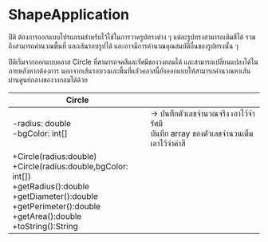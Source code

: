 # ShapeApplication

ปิติ ต้องการออกแบบโปรแกรมสำหรับไว้ใช้ในการวาดรูปทรงต่าง ๆ
แต่ละรูปทรงสามารถเติมสีได้ รวมถึงสามารถคำนวณพื้นที่ และเส้นรอบรูปได้
และอาจมีการคำนาณคุณสมบัติอื่นของรูปทรงนั้น ๆ

ปิติเริ่มจากออกแบบคลาส Circle ที่สามารถจดสีและรัศมีของวงกลมได้ และสามารถเปลี่ยนแปลงได้ในภายหลังหากต้องการ
นอกจากเส้นรอบวงและพื้นที่แลัวคลาสนี้ยังออกแบบให้สามารถคำนวณหาเส้นผ่านศูนย์กลางของวงกลมได้ด้วย

<table>
<thead>
  <tr>
    <th >Circle</th><th ></th>
  </tr>
</thead>
<tbody>
  <tr>
    <td>-radius: double<br>-bgColor: int[]</td>
    <td>-> บันทึกตัวเลขจำนวณจริง เอาไว้จำรัศมี <br> บันทึก array ของตัวเลขจำนวนเต็มเอาไว้จำค่าสี</td>
  </tr>
  <tr>
    <td>+Circle(radius:double)<br>+Circle(radius:double,bgColor: int[])<br>+getRadius():double<br>+getDiameter():double<br>+getPerimeter():double<br>+getArea():double<br>+toString():String</td>
    <td></td>
  </tr>
</tbody>
</table>
